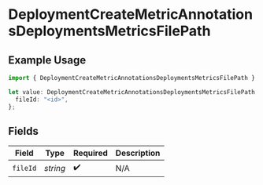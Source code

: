 # DeploymentCreateMetricAnnotationsDeploymentsMetricsFilePath

## Example Usage

```typescript
import { DeploymentCreateMetricAnnotationsDeploymentsMetricsFilePath } from "@orq-ai/node/models/operations";

let value: DeploymentCreateMetricAnnotationsDeploymentsMetricsFilePath = {
  fileId: "<id>",
};
```

## Fields

| Field              | Type               | Required           | Description        |
| ------------------ | ------------------ | ------------------ | ------------------ |
| `fileId`           | *string*           | :heavy_check_mark: | N/A                |